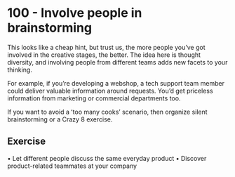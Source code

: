 # 100 - Involve people in brainstorming

This looks like a cheap hint, but trust us, the more people youʼve got involved in the creative stages, the better. The idea here is thought diversity, and involving people from different teams adds new facets to your thinking.

For example, if youʼre developing a webshop, a tech support team member could deliver valuable information around requests. Youʼd get priceless information from marketing or commercial departments too.

If you want to avoid a ʻtoo many cooksʼ scenario, then organize silent brainstorming or a Crazy 8 exercise.

## Exercise
• Let different people discuss the same everyday product
• Discover product-related teammates at your company
